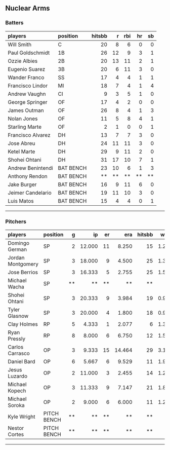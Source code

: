 ## Nuclear Arms

### Batters

 
|players           |position  | hitsbb|  r| rbi| hr| sb| 
|:-----------------|:---------|------:|--:|---:|--:|--:| 
|Will Smith        |C         |     20|  8|   6|  0|  0| 
|Paul Goldschmidt  |1B        |     26| 12|   9|  3|  1| 
|Ozzie Albies      |2B        |     20| 13|  11|  2|  1| 
|Eugenio Suarez    |3B        |     20|  6|  11|  3|  0| 
|Wander Franco     |SS        |     17|  4|   4|  1|  1| 
|Francisco Lindor  |MI        |     18|  7|   4|  1|  4| 
|Andrew Vaughn     |CI        |      9|  3|   5|  1|  0| 
|George Springer   |OF        |     17|  4|   2|  0|  0| 
|James Outman      |OF        |     26|  8|   4|  1|  3| 
|Nolan Jones       |OF        |     11|  5|   8|  4|  1| 
|Starling Marte    |OF        |      2|  1|   0|  0|  1| 
|Francisco Alvarez |DH        |     13|  7|   7|  3|  0| 
|Jose Abreu        |DH        |     24| 11|  11|  3|  0| 
|Ketel Marte       |DH        |     29|  9|  11|  2|  0| 
|Shohei Ohtani     |DH        |     31| 17|  10|  7|  1| 
|Andrew Benintendi |BAT BENCH |     23| 10|   6|  1|  3| 
|Anthony Rendon    |BAT BENCH |     **| **|  **| **| **| 
|Jake Burger       |BAT BENCH |     16|  9|  11|  6|  0| 
|Jeimer Candelario |BAT BENCH |     19| 11|  10|  3|  0| 
|Luis Matos        |BAT BENCH |     15|  4|   4|  0|  1| 


* * *

### Pitchers

 
|players           |position    |  g|     ip| er|    era| hitsbb|  whip| so|  w| sv| 
|:-----------------|:-----------|--:|------:|--:|------:|------:|-----:|--:|--:|--:| 
|Domingo German    |SP          |  2| 12.000| 11|  8.250|     15| 1.250| 18|  0|  0| 
|Jordan Montgomery |SP          |  3| 18.000|  9|  4.500|     25| 1.389| 12|  0|  0| 
|Jose Berrios      |SP          |  3| 16.333|  5|  2.755|     25| 1.531| 16|  0|  0| 
|Michael Wacha     |SP          | **|     **| **|     **|     **|    **| **| **| **| 
|Shohei Ohtani     |SP          |  3| 20.333|  9|  3.984|     19| 0.934| 24|  2|  0| 
|Tyler Glasnow     |SP          |  3| 20.000|  4|  1.800|     18| 0.900| 24|  2|  0| 
|Clay Holmes       |RP          |  5|  4.333|  1|  2.077|      6| 1.385|  3|  0|  4| 
|Ryan Pressly      |RP          |  8|  8.000|  6|  6.750|     12| 1.500|  8|  1|  4| 
|Carlos Carrasco   |OP          |  3|  9.333| 15| 14.464|     29| 3.107|  9|  0|  0| 
|Daniel Bard       |OP          |  6|  5.667|  6|  9.529|     11| 1.941|  6|  1|  0| 
|Jesus Luzardo     |OP          |  2| 11.000|  3|  2.455|     14| 1.273| 15|  0|  0| 
|Michael Kopech    |OP          |  3| 11.333|  9|  7.147|     21| 1.853| 10|  1|  0| 
|Michael Soroka    |OP          |  2|  9.000|  6|  6.000|     11| 1.222|  7|  1|  0| 
|Kyle Wright       |PITCH BENCH | **|     **| **|     **|     **|    **| **| **| **| 
|Nestor Cortes     |PITCH BENCH | **|     **| **|     **|     **|    **| **| **| **| 


* * *



